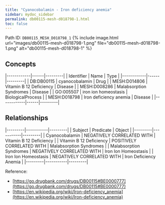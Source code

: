 ```yaml
---
title: "Cyanocobalamin - Iron deficiency anemia"
sidebar: mydoc_sidebar
permalink: db00115-mesh-d018798-1.html
toc: false 
---
```



Path ID: `DB00115_MESH_D018798_1`
{% include image.html url="images/db00115-mesh-d018798-1.png" file="db00115-mesh-d018798-1.png" alt="db00115-mesh-d018798-1" %}

## Concepts

|------------|------|---------|
| Identifier | Name | Type    |
|------------|------|---------|
| DB:DB00115 | cyanocobalamin | Drug |
| MESH:D014806 | Vitamin B 12 Deficiency | Disease |
| MESH:D008286 | Malabsorption Syndromes | Disease |
| GO:005507 | iron ion homeostasis | BiologicalProcess |
| MESH:D018798 | Iron deficiency anemia | Disease |
|------------|------|---------|

## Relationships

|---------|-----------|---------|
| Subject | Predicate | Object  |
|---------|-----------|---------|
| Cyanocobalamin | NEGATIVELY CORRELATED WITH | Vitamin B 12 Deficiency |
| Vitamin B 12 Deficiency | POSITIVELY CORRELATED WITH | Malabsorption Syndromes |
| Malabsorption Syndromes | NEGATIVELY CORRELATED WITH | Iron Ion Homeostasis |
| Iron Ion Homeostasis | NEGATIVELY CORRELATED WITH | Iron Deficiency Anemia |
|---------|-----------|---------|

Reference: 
  - [https://go.drugbank.com/drugs/DB00115#BE0000777](https://go.drugbank.com/drugs/DB00115#BE0000777)
  - [https://en.wikipedia.org/wiki/Iron-deficiency_anemia](https://en.wikipedia.org/wiki/Iron-deficiency_anemia)
